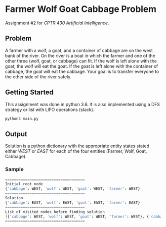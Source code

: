 # Farmer Wolf Goat Cabbage Problem

Assignment #2 for *CPTR 430 Artificial Intelligence*.

## Problem

A farmer with a wolf, a goat, and a container of cabbage are on the west bank of the river.
On the river is a boat in which the farmer and one of the other three (wolf, goat, or cabbage)
can fit. If the wolf is left alone with the goat, the wolf will eat the goat.
If the goat is left alone with the container of cabbage, the goat will eat the cabbage.
Your goal is to transfer everyone to the other side of the river safely.

## Getting Started

This assignment was done in python 3.6. It is also implemented using a DFS strategy or list with
LIFO operations (stack).

```python
python3 main.py
```

## Output

Solution is a python dictionary with the appropriate entity states stated either *WEST* or *EAST* for
each of the four entities (Farmer, Wolf, Goat, Cabbage).

### Sample
```python
====================================
Initial root node
{'cabbage': WEST, 'wolf': WEST, 'goat': WEST, 'farmer': WEST}
====================================
Solution
{'cabbage': EAST, 'wolf': EAST, 'goat': EAST, 'farmer': EAST}
====================================
List of visited nodes before finding solution
[{'cabbage': WEST, 'wolf': WEST, 'goat': WEST, 'farmer': WEST}, {'cabbage': WEST, 'wolf': WEST, 'goat': EAST, 'farmer': EAST}, {'cabbage': WEST, 'wolf': WEST, 'goat': EAST, 'farmer': WEST}, {'cabbage': WEST, 'wolf': EAST, 'goat': EAST, 'farmer': EAST}, {'cabbage': WEST, 'wolf': EAST, 'goat': WEST, 'farmer': WEST}, {'cabbage': EAST, 'wolf': EAST, 'goat': WEST, 'farmer': EAST}, {'cabbage': EAST, 'wolf': EAST, 'goat': WEST, 'farmer': WEST}]
====================================
```